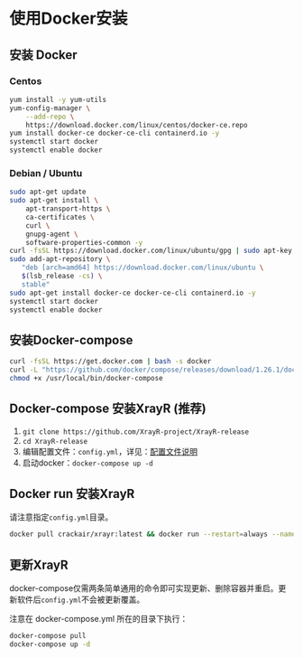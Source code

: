# 使用Docker安装

## 安装 Docker

### Centos
```bash
yum install -y yum-utils
yum-config-manager \
    --add-repo \
    https://download.docker.com/linux/centos/docker-ce.repo
yum install docker-ce docker-ce-cli containerd.io -y
systemctl start docker
systemctl enable docker
```
### Debian / Ubuntu
```bash
sudo apt-get update
sudo apt-get install \
    apt-transport-https \
    ca-certificates \
    curl \
    gnupg-agent \
    software-properties-common -y
curl -fsSL https://download.docker.com/linux/ubuntu/gpg | sudo apt-key add -
sudo add-apt-repository \
   "deb [arch=amd64] https://download.docker.com/linux/ubuntu \
   $(lsb_release -cs) \
   stable"
sudo apt-get install docker-ce docker-ce-cli containerd.io -y
systemctl start docker
systemctl enable docker
```
## 安装Docker-compose
```bash
curl -fsSL https://get.docker.com | bash -s docker
curl -L "https://github.com/docker/compose/releases/download/1.26.1/docker-compose-$(uname -s)-$(uname -m)" -o /usr/local/bin/docker-compose
chmod +x /usr/local/bin/docker-compose
```

## Docker-compose 安装XrayR (推荐)

1. `git clone https://github.com/XrayR-project/XrayR-release`
2. `cd XrayR-release`
3. 编辑配置文件：`config.yml`，详见：[配置文件说明](../../config/README.md)
4. 启动docker：`docker-compose up -d`

## Docker run 安装XrayR

请注意指定`config.yml`目录。
``` bash
docker pull crackair/xrayr:latest && docker run --restart=always --name xrayr -d -v ${PATH_TO_CONFIG}/config.yml:/etc/XrayR/config.yml --network=host crackair/xrayr:latest
```

## 更新XrayR

docker-compose仅需两条简单通用的命令即可实现更新、删除容器并重启。更新软件后`config.yml`不会被更新覆盖。

注意在 docker-compose.yml 所在的目录下执行：
```bash
docker-compose pull
docker-compose up -d
```